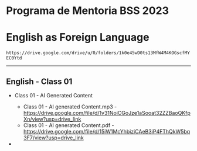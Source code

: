 # Programa de Mentoria BSS 2023
# English as Foreign Language

```https://drive.google.com/drive/u/0/folders/1k0e45wD0ts13MfW4M4KOGscfMYEC0Ytd```

___

## English - Class 01

- Class 01 - AI Generated Content
  - Class 01 - AI generated Content.mp3 - https://drive.google.com/file/d/1v31NoiCGoJze1aSooat32ZZBaoQKfpXn/view?usp=drive_link
  - Class 01 - AI generated Content.pdf - https://drive.google.com/file/d/15iW1McYhbiziCAeB3iP4FThQkW5bq3F7/view?usp=drive_link

- 




